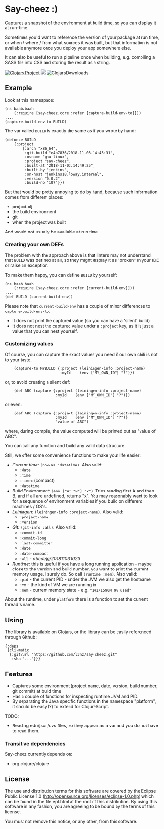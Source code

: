 # Say-cheez :)

Captures a snapshot of the environment at build time, so you can display it at run-time.

Sometimes you'd want to reference the version of your package
at run time, or when / where / from what sources it was built, but that information
is not available anymore once you deploy your app somewhere else. 

It can also be useful to run a pipeline once when building, e.g. compiling a SASS file
into CSS and storing the result as a string.


[![Clojars Project](https://img.shields.io/clojars/v/say-cheez.svg)](https://clojars.org/say-cheez)
[![](https://cljdoc.xyz/badge/say-cheez)](https://cljdoc.xyz/jump/release/say-cheez)
![ClojarsDownloads](https://img.shields.io/clojars/dt/say-cheez)


##  Example

Look at this namespace:

	(ns baab.baah
		(:require [say-cheez.core :refer [capture-build-env-to]]))
	....
	(capture-build-env-to BUILD)

The var called `BUILD` is exactly the same as if you wrote by hand:

	(defonce BUILD 
	    {:project
    		{:arch "x86_64",
	    	 :git-build "e4b7836/2018-11-03.14:45:31",
		     :osname "gnu-linux",
	    	 :project "say-cheez",
		     :built-at "2018-11-03.14:49:25",
	    	 :built-by "jenkins",
		     :on-host "jenkins18.loway.internal",
	    	 :version "0.0.2",
		     :build-no "107"}})

But that would be pretty annoying to do by hand, because such information comes from different places: 

* project.clj
* the build environment
* git
* when the project was built

And would not usually be available at run time.

### Creating your own DEFs

The problem with the approach above is that linters may not understand that 
`BUILD` was defined at all, so they might display it as "broken" in your
IDE or raise an exception. 

To make them happy, you can define `BUILD` by yourself:

	(ns baab.baah
		(:require [say-cheez.core :refer [current-build-env]]))
	....
	(def BUILD (current-build-env))

Please note that `current-build-env` has a couple of minor differences to `capture-build-env-to`:

* It does not print the captured value (so you can have a 'silent' build)
* It does not nest the captured value under a `:project` key, as it is
  just a value that you can nest yourself.



### Customizing values

Of course, you can capture the exact values you need if our own chili is not to your taste.

		(capture-to MYBUILD {:project (leiningen-info :project-name)
		                     :myId    (env ["MY_OWN_ID"] "?")})

or, to avoid creating a silent def:

        (def ABC (capture {:project (leiningen-info :project-name)
		                   :myId    (env ["MY_OWN_ID"] "?")})
		               
or even:

        (def ABC (capture {:project (leiningen-info :project-name)
		                   :myId    (env ["MY_OWN_ID"] "?")}
		                   "value of ABC")
		                     
where, during compile, the value computed will be printed out as "value of ABC".


You can call any function and build any valid data structure.

Still, we offer some convenience functions to make your life easier:

* *Current time:* `(now-as :datetime)`. Also valid: 
	* `:date`
    * `:time`
    * `:timec`   (compact)
    * `:datetime`
* *Build Environment:* `(env ["A" "B"] "x")`. Tries reading first A and then B, and if all are undefined, returns "x". You may reasonably want to look for a sequence of environment variables if you build on different machines / OS's.
* *Leiningen:* `(leiningen-info :project-name)`. Also valid:
    * `:project-name`
    * `:version`
* *Git:* `(git-info :all)`. Also valid:
    * `:commit-id`
    * `:commit-long`
    * `:last-committer`
    * `:date`
    * `:date-compact`
    * `:all`    - *abcdefg/20181103.1023*
* *Runtime:* this is useful if you have a long running application - maybe close to the version and build number, you want to print the current memory usage. I surely do. So call `(runtime :mem)`. Also valid:
  * `:pid` - the current PID - under the JVM we also get the hostname
  * `:vm`  - the kind of VM we are running in
  * `:mem` - current memory state - e.g. `"141/1590M 9% used"`

About the runtime, under `platform` there is a function to set the current thread's name.

## Using

The library is available on Clojars, or the library can be easily referenced through Github:

	{:deps
	 {cli-matic
	  {:git/url "https://github.com/l3nz/say-cheez.git"
	   :sha "..."}}}


## Features

* Captures some environment (project name, date, version, build number, git commit) at build time
* Has a couple of functions for inspecting runtime JVM and PID.
* By separating the Java specific functions in the namespace "platform", it should be easy (?)
  to extend for ClojureScript.

TODO:

* Reading edn/json/cvs files, so they appear as a var and you do not have to read them. 

### Transitive dependencies

Say-cheez currently depends on:

* org.clojure/clojure

## License

The use and distribution terms for this software are covered by the
Eclipse Public License 1.0 (http://opensource.org/licenses/eclipse-1.0.php)
which can be found in the file epl.html at the root of this distribution.
By using this software in any fashion, you are agreeing to be bound by
the terms of this license.

You must not remove this notice, or any other, from this software.
